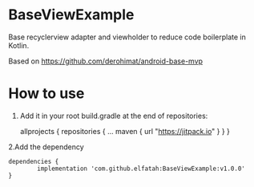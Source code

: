 # BaseViewExample
Base recyclerview adapter and viewholder to reduce code boilerplate in Kotlin.

Based on https://github.com/derohimat/android-base-mvp

# How to use

1. Add it in your root build.gradle at the end of repositories:

	allprojects {
		repositories {
			...
			maven { url "https://jitpack.io" }
		}
	}


2.Add the dependency

	dependencies {
	        implementation 'com.github.elfatah:BaseViewExample:v1.0.0'
	}
